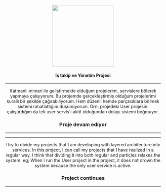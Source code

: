 <div  align="center">
  <img src="https://i.hizliresim.com/gss7vjy.png" width="200 height="200/>
  <h4>İş takip ve Yönetim Projesi</h4><hr/>
  <p>Katmanlı mimari ile geliştirmekte olduğum projelerimi, servislere bölerek yapmaya çalışıyorum. Bu projemde gerçekleştirmiş olduğum projelerimi kurallı bir şekilde çağırabiliyorum. Hem düzenli hemde parçacıklara bölmek sistemi rahatlattığını düşünüyorum. Örn; projedeki User projesini çalıştırdığım da tek user servis'i aktif olduğundan dolayı sistemi boğmuyor.</p>
  <h3>Proje devam ediyor</h3><hr/>
  <hr/>
  <p>I try to divide my projects that I am developing with layered architecture into services. In this project, I can call my projects that I have realized in a regular way. I think that dividing it into both regular and particles relaxes the system. eg; When I run the User project in the project, it does not drown the system because the only user service is active.</p>
  <h3>Project continues</h3><hr/>
  
 </div>





